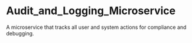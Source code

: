 # Audit_and_Logging_Microservice
A microservice that tracks all user and system actions for compliance and debugging.
